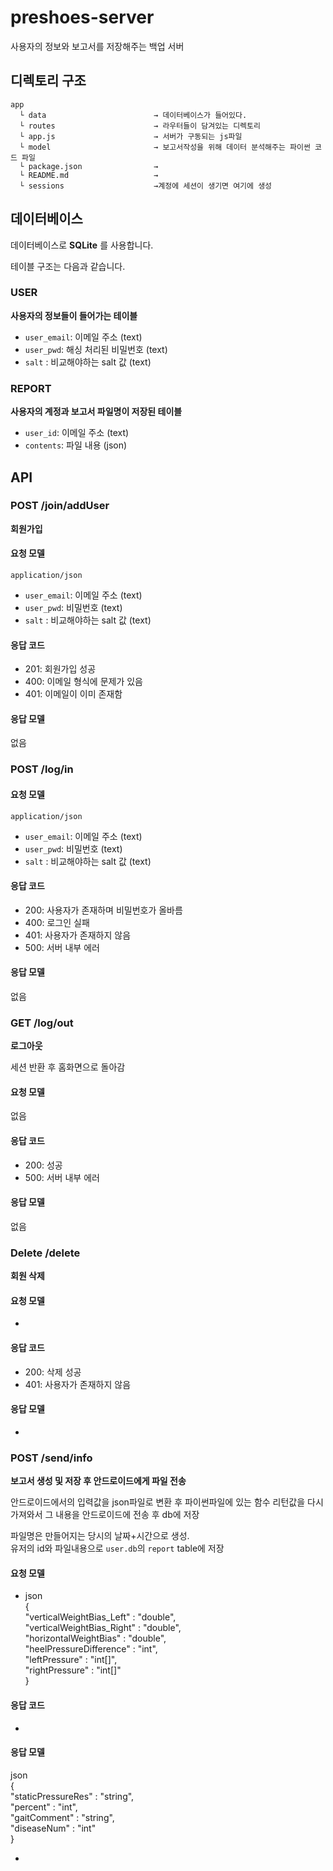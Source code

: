# preshoes-server

사용자의 정보와 보고서를 저장해주는 백업 서버

## 디렉토리 구조

~~~
app
  └ data                        → 데이터베이스가 들어있다.
  └ routes                      → 라우터들이 담겨있는 디렉토리
  └ app.js                      → 서버가 구동되는 js파일 
  └ model                       → 보고서작성을 위해 데이터 분석해주는 파이썬 코드 파일
  └ package.json                →
  └ README.md                   → 
  └ sessions                    →계정에 세션이 생기면 여기에 생성 
~~~

## 데이터베이스

데이터베이스로 **SQLite** 를 사용합니다.

테이블 구조는 다음과 같습니다.

### USER

**사용자의 정보들이 들어가는 테이블**

- `user_email`: 이메일 주소 (text)
- `user_pwd`: 해싱 처리된 비밀번호 (text)
- `salt` : 비교해야하는 salt 값 (text)

### REPORT

**사용자의 계정과 보고서 파일명이 저장된 테이블**

- `user_id`: 이메일 주소 (text)
- `contents`: 파일 내용 (json) 


## API

### POST /join/addUser

**회원가입**

#### 요청 모델

`application/json`

- `user_email`: 이메일 주소 (text)
- `user_pwd`: 비밀번호 (text)
- `salt` : 비교해야하는 salt 값 (text)

#### 응답 코드

- 201: 회원가입 성공
- 400: 이메일 형식에 문제가 있음
- 401: 이메일이 이미 존재함

#### 응답 모델

없음


### POST /log/in

#### 요청 모델

`application/json`

- `user_email`: 이메일 주소 (text)
- `user_pwd`: 비밀번호 (text)
- `salt` : 비교해야하는 salt 값 (text)

#### 응답 코드

- 200: 사용자가 존재하며 비밀번호가 올바름
- 400: 로그인 실패
- 401: 사용자가 존재하지 않음
- 500: 서버 내부 에러

#### 응답 모델

없음


### GET /log/out

**로그아웃**

세션 반환 후 홈화면으로 돌아감

#### 요청 모델

없음

#### 응답 코드

- 200: 성공
- 500: 서버 내부 에러

#### 응답 모델

없음


### Delete /delete

**회원 삭제**

#### 요청 모델

-

#### 응답 코드

- 200: 삭제 성공
- 401: 사용자가 존재하지 않음

#### 응답 모델

-

### POST /send/info

**보고서 생성 및 저장 후 안드로이드에게 파일 전송**

안드로이드에서의 입력값을 json파일로 변환 후 파이썬파일에 있는 함수 리턴값을 다시 가져와서 그 내용을 안드로이드에 전송 후 db에 저장

파일명은 만들어지는 당시의 날짜+시간으로 생성.    
유저의 id와 파일내용으로 `user.db`의 `report` table에 저장     

#### 요청 모델
 - json     
 {    
    "verticalWeightBias_Left" : "double",    
    "verticalWeightBias_Right" : "double",   
    "horizontalWeightBias" : "double",    
    "heelPressureDifference" : "int",    
    "leftPressure" : "int[]",    
    "rightPressure" : "int[]"    
 }    


#### 응답 코드

-

#### 응답 모델
json    
{    
   "staticPressureRes" : "string",    
   "percent" : "int",     
   "gaitComment" : "string",     
   "diseaseNum" : "int"     
}    

-
